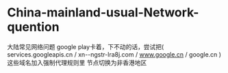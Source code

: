 # China-mainland-usual-Network-quention
大陆常见网络问题
google play卡着，下不动的话，尝试把( services.googleapis.cn / xn--ngstr-lra8j.com / www.google.cn / google.cn )这些域名加入强制代理规则里
节点切换为非香港地区
